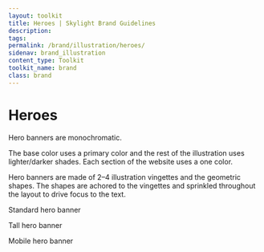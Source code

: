 ```yaml
---
layout: toolkit
title: Heroes | Skylight Brand Guidelines
description:
tags:
permalink: /brand/illustration/heroes/
sidenav: brand_illustration
content_type: Toolkit
toolkit_name: brand
class: brand
---
```


# Heroes

Hero banners are monochromatic.

The base color uses a primary color and the rest of the illustration uses lighter/darker shades. Each section of the website uses a one color.

Hero banners are made of 2–4 illustration vingettes and the geometric shapes. The shapes are achored to the vingettes and sprinkled throughout the layout to drive focus to the text.

Standard hero banner

Tall hero banner

Mobile hero banner
